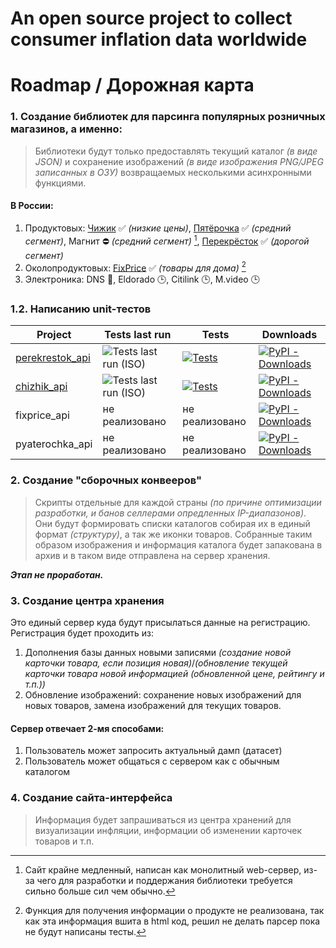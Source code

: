 # An open source project to collect consumer inflation data worldwide

# Roadmap / Дорожная карта
### 1. Создание библиотек для парсинга популярных розничных магазинов, а именно:

> Библиотеки будут только предоставлять текущий каталог *(в виде JSON)* и сохранение изображений *(в виде изображения PNG/JPEG записанных в ОЗУ)* возвращаемых несколькими асинхронными функциями.

#### В России:

1. Продуктовых: [Чижик](https://github.com/Open-Inflation/chizhik_api) ✅ *(низкие цены)*, [Пятёрочка](https://github.com/Open-Inflation/pyaterochka_api) ✅ *(средний сегмент)*, Магнит ⛔ *(средний сегмент)* [^1], [Перекрёсток](https://github.com/Open-Inflation/perekrestok_api) ✅ *(дорогой сегмент)*
2. Околопродуктовых: [FixPrice](https://github.com/Open-Inflation/fixprice_api) ✅ *(товары для дома)* [^2]
3. Электроника: DNS 👷, Eldorado 🕒, Citilink 🕒, M.video 🕒

[^1]: Сайт крайне медленный, написан как монолитный web-сервер, из-за чего для разработки и поддержания библиотеки требуется сильно больше сил чем обычно.
[^2]: Функция для получения информации о продукте не реализована, так как эта информация вшита в html код, решил не делать парсер пока не будут написаны тесты.

### 1.2. Написанию unit-тестов

| Project        | Tests last run | Tests | Downloads |
|----------------|----------------|-------|-----------|
| [perekrestok_api](https://github.com/Open-Inflation/perekrestok_api) | ![Tests last run (ISO)](https://img.shields.io/badge/dynamic/json?label=Tests%20last%20run&query=%24.workflow_runs%5B0%5D.updated_at&url=https%3A%2F%2Fapi.github.com%2Frepos%2FOpen-Inflation%2Fperekrestok_api%2Factions%2Fworkflows%2Ftests.yml%2Fruns%3Fper_page%3D1%26status%3Dcompleted&logo=githubactions&cacheSeconds=300) | [![Tests](https://github.com/Open-Inflation/perekrestok_api/actions/workflows/tests.yml/badge.svg)](https://github.com/Open-Inflation/perekrestok_api/actions/workflows/tests.yml) | [![PyPI - Downloads](https://img.shields.io/pypi/dm/perekrestok_api?label=PyPi%20downloads)](https://pypi.org/project/perekrestok-api/) |
| [chizhik_api](https://github.com/Open-Inflation/chizhik_api) | ![Tests last run (ISO)](https://img.shields.io/badge/dynamic/json?label=Tests%20last%20run&query=%24.workflow_runs%5B0%5D.updated_at&url=https%3A%2F%2Fapi.github.com%2Frepos%2FOpen-Inflation%2Fchizhik_api%2Factions%2Fworkflows%2Ftests.yml%2Fruns%3Fper_page%3D1%26status%3Dcompleted&logo=githubactions&cacheSeconds=300) | [![Tests](https://github.com/Open-Inflation/chizhik_api/actions/workflows/tests.yml/badge.svg)](https://github.com/Open-Inflation/chizhik_api/actions/workflows/tests.yml) | [![PyPI - Downloads](https://img.shields.io/pypi/dm/chizhik_api?label=PyPi%20downloads)](https://pypi.org/project/chizhik-api/) |
| fixprice_api   | не реализовано | не реализовано | [![PyPI - Downloads](https://img.shields.io/pypi/dm/fixprice_api?label=PyPi%20downloads)](https://pypi.org/project/fixprice-api/) |
| pyaterochka_api| не реализовано | не реализовано | [![PyPI - Downloads](https://img.shields.io/pypi/dm/pyaterochka_api?label=PyPi%20downloads)](https://pypi.org/project/pyaterochka-api/) |


### 2. Создание "сборочных конвееров"

> Скрипты отдельные для каждой страны *(по причине оптимизации разработки, и банов селлерами опредленных IP-диапазонов)*. Они будут формировать списки каталогов собирая их в единый формат *(структуру)*, а так же иконки товаров.
> Собранные таким образом изображения и информация каталога будет запакована в архив и в таком виде отправлена на сервер хранения.

***Этап не проработан.***

### 3. Создание центра хранения

Это единый сервер куда будут присылаться данные на регистрацию. Регистрация будет проходить из:
1. Дополнения базы данных новыми записями *(создание новой карточки товара, если позиция новая)*/*(обновление текущей карточки товара новой информацией (обновленной цене, рейтингу и т.п.))*
2. Обновление изображений: сохранение новых изображений для новых товаров, замена изображений для текущих товаров.

#### Сервер отвечает 2-мя способами:
1. Пользователь может запросить актуальный дамп (датасет)
2. Пользователь может общаться с сервером как с обычным каталогом

### 4. Создание сайта-интерфейса

> Информация будет запрашиваться из центра хранений для визуализации инфляции, информации об изменении карточек товаров и т.п.
